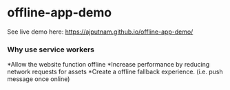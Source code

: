 # offline-app-demo

See live demo here:
https://ajputnam.github.io/offline-app-demo/



### Why use service workers
*Allow the website function offline
*Increase performance by reducing network requests for assets
*Create a offline fallback experience. (i.e. push message once online)
